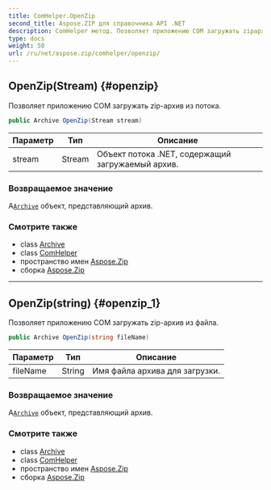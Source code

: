 ```yaml
---
title: ComHelper.OpenZip
second_title: Aspose.ZIP для справочника API .NET
description: ComHelper метод. Позволяет приложению COM загружать zipархив из потока.
type: docs
weight: 50
url: /ru/net/aspose.zip/comhelper/openzip/
---
```

## OpenZip(Stream) {#openzip}

Позволяет приложению COM загружать zip-архив из потока.

```csharp
public Archive OpenZip(Stream stream)
```

| Параметр | Тип | Описание |
| --- | --- | --- |
| stream | Stream | Объект потока .NET, содержащий загружаемый архив. |

### Возвращаемое значение

А[`Archive`](../../archive/) объект, представляющий архив.

### Смотрите также

* class [Archive](../../archive/)
* class [ComHelper](../)
* пространство имен [Aspose.Zip](../../comhelper/)
* сборка [Aspose.Zip](../../../)

---

## OpenZip(string) {#openzip_1}

Позволяет приложению COM загружать zip-архив из файла.

```csharp
public Archive OpenZip(string fileName)
```

| Параметр | Тип | Описание |
| --- | --- | --- |
| fileName | String | Имя файла архива для загрузки. |

### Возвращаемое значение

А[`Archive`](../../archive/) объект, представляющий архив.

### Смотрите также

* class [Archive](../../archive/)
* class [ComHelper](../)
* пространство имен [Aspose.Zip](../../comhelper/)
* сборка [Aspose.Zip](../../../)


